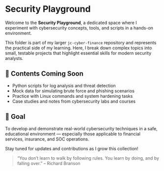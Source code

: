 # Security Playground

Welcome to the **Security Playground**, a dedicated space where I experiment with cybersecurity concepts, tools, and scripts in a hands-on environment.

This folder is part of my larger `jc-cyber-finance` repository and represents the practical side of my learning. Here, I break down complex topics into small, testable projects that highlight essential skills for modern security analysts.

## 🔧 Contents Coming Soon
- Python scripts for log analysis and threat detection
- Mock data for simulating brute force and phishing scenarios
- Practice with Linux commands and system hardening tasks
- Case studies and notes from cybersecurity labs and courses

## 🎯 Goal
To develop and demonstrate real-world cybersecurity techniques in a safe, educational environment — especially those applicable to financial services, insurance, and SOC operations.

Stay tuned for updates and contributions as I grow this collection!

> “You don’t learn to walk by following rules. You learn by doing, and by falling over.” – Richard Branson

